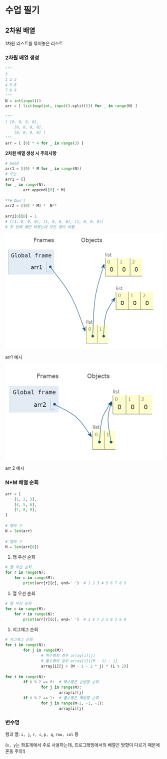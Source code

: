# 수업 필기

## 2차원 배열

1차원 리스트를 묶어놓은 리스트

### 2차원 배열 생성

```python
"""
3
1 2 3
4 5 6
7 8 9
"""
N = int(input())
arr = [ list(map(int, input().split())) for _ in range(N) ]

"""
[ [0, 0, 0, 0],
	[0, 0, 0, 0],
	[0, 0, 0, 0] ]
"""
arr = [ [0] * 4 for _ in range(3) ]
```

**2차원 배열 생성 시 주의사항**

```python
# Good
arr1 = [[0] * M for _ in range(N)]
# 또는
arr1 = []
for _ in range(N):
		arr.append([0] * M)

**# Don't
arr2 = [[0] * M] *  N**

arr2[0][0] = 1
# [[1, 0, 0, 0], [1, 0, 0, 0], [1, 0, 0, 0]]
# 첫 번째 행만 바꿨는데 모든 행이 바뀜
```

![arr1 예시](../images/2d-array_1.png)

arr1 예시

![arr 2 예시](../images/2d-array_2.png)

arr 2 예시

### N*M 배열 순회

```python
arr = [
    [1, 2, 3],
    [4, 5, 6],
    [7, 8, 9],
]

# 행의 수
N = len(arr)

# 열의 수
M = len(arr[0])
```

1. 행 우선 순회

```python
# 행 우선 순회
for r in range(N):
    for c in range(M):
        print(arr[r][c], end=' ')  # 1 2 3 4 5 6 7 8 9 
```

1. 열 우선 순회

```python
# 열 우선 순회
for c in range(M):
    for r in range(N):
        print(arr[r][c], end=' ')  # 1 4 7 2 5 8 3 6 9 
```

1. 지그재그 순회

```python
# 지그재그 순회
for i in range(N):
		for j in range(M):
				# 짝수행의 경우 array[i][j]
				# 홀수행의 경우 array[i][(M - 1) - j]
				array[i][j + (M - 1 - 2 * j) * (i % 2)]
		
for i in range(N):
		if i % 2 == 0:  # 짝수행은 순방향 순회
				for j in range(M):
						array[i][j]
		if i % 2 == 1:  # 홀수행은 역방향 순회
				for j in range(M-1, -1, -1):
						array[i][j]
```

### 변수명

행과 열: `i, j`, `r, c`, `p, q`, `row, col` 등

(`x, y`는 좌표계에서 주로 사용하는데, 프로그래밍에서의 배열은 방향이 다르기 때문에 혼동 주의!)